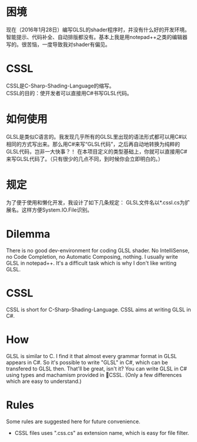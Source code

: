 ﻿# 困境
现在（2016年1月28日）编写GLSL的shader程序时，并没有什么好的开发环境。智能提示、代码补全、自动排版都没有。基本上我是用notepad++之类的编辑器写的。很苦恼，一度导致我对shader有偏见。
# CSSL
CSSL是C-Sharp-Shading-Language的缩写。  
CSSL的目的：使开发者可以直接用C#书写GLSL代码。  
# 如何使用
GLSL是类似C语言的。我发现几乎所有的GLSL里出现的语法形式都可以用C#以相同的方式写出来。那么用C#来写“GLSL代码”，之后再自动地转换为纯粹的GLSL代码，岂非一大快事？！
在本项目定义的类型基础上，你就可以直接用C#来写GLSL代码了。（只有很少的几点不同，到时候你会立即明白的。）
# 规定
为了便于使用和懒化开发，我设计了如下几条规定：
GLSL文件名以*.cssl.cs为扩展名。这样方便System.IO.File识别。

# Dilemma
There is no good dev-environment for coding GLSL shader. No IntelliSense, no Code Completion, no Automatic Composing, nothing. I usually write GLSL in notepad++. It's a difficult task which is why I don't like writing GLSL.
# CSSL
CSSL is short for C-Sharp-Shading-Language.
CSSL aims at writing GLSL in C#.
# How
GLSL is similar to C. I find it that almost every grammar format in GLSL appears in C#. So it's possible to write "GLSL" in C#, which can be transfered to GLSL then. That'll be great, isn't it?
You can write GLSL in C# using types and machamism provided in :open_file_folder:CSSL. (Only a few differences which are easy to understand.)
# Rules
Some rules are suggested here for future convenience.
* CSSL files uses ".css.cs" as extension name, which is easy for file filter.

